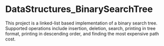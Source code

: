 # DataStructures_BinarySearchTree
This project is a linked-list based implementation of a binary search tree. Supported operations include insertion, deletion, search, printing in tree format, printing in descending order,  and finding the most expensive path cost.
